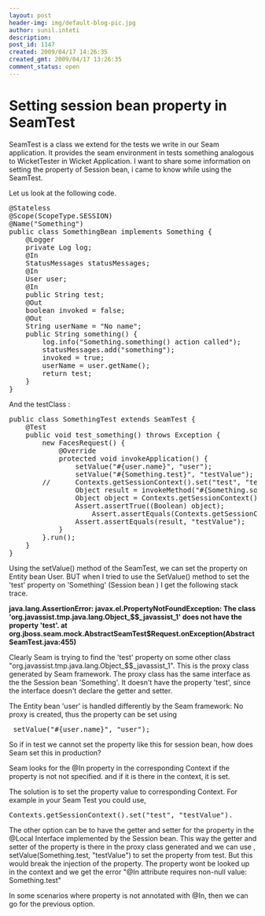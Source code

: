 ```yaml
---
layout: post
header-img: img/default-blog-pic.jpg
author: sunil.inteti
description: 
post_id: 1147
created: 2009/04/17 14:26:35
created_gmt: 2009/04/17 13:26:35
comment_status: open
---
```


# Setting session bean property in SeamTest

<p>SeamTest is a class we extend for the tests we write in our Seam application. It provides the seam environment in tests something analogous to WicketTester in Wicket Application.
I want to share some information on setting the property of Session bean, i came to know while using the SeamTest.
<!--more--></p>
<p>Let us look at the following code.</p>
<pre lang="java">@Stateless
@Scope(ScopeType.SESSION)
@Name("Something")
public class SomethingBean implements Something {
    @Logger
    private Log log;
    @In
    StatusMessages statusMessages;
    @In
    User user;
    @In
    public String test;
    @Out
    boolean invoked = false;
    @Out
    String userName = "No name";
    public String something() {
        log.info("Something.something() action called");
        statusMessages.add("something");
        invoked = true;
        userName = user.getName();
        return test;
    }
}</pre>

<p>And the testClass :
<pre lang="java">public class SomethingTest extends SeamTest {
    @Test
    public void test_something() throws Exception {
        new FacesRequest() {
            @Override
            protected void invokeApplication() {
                setValue("#{user.name}", "user");
                setValue("#{Something.test}", "testValue");
        //      Contexts.getSessionContext().set("test", "testValue");
                Object result = invokeMethod("#{Something.something}");
                Object object = Contexts.getSessionContext().get("invoked");
                Assert.assertTrue((Boolean) object);
                    Assert.assertEquals(Contexts.getSessionContext().get("userName"), "user");
                Assert.assertEquals(result, "testValue");
            }
        }.run();
    }
}</pre></p>
<p>Using the setValue() method of the SeamTest, we can set the property on Entity bean User. BUT when I tried to use the SetValue() method to set the 'test' property on 'Something' (Session bean ) I get the following stack trace.</p>
<p><strong>java.lang.AssertionError: javax.el.PropertyNotFoundException: The class 'org.javassist.tmp.java.lang.Object_$$_javassist_1' does not have the property 'test'.
    at org.jboss.seam.mock.AbstractSeamTest$Request.onException(AbstractSeamTest.java:455)
</strong></p>
<p>Clearly Seam is trying to find the 'test' property on some other class "org.javassist.tmp.java.lang.Object_$$_javassist_1".
This is the proxy class generated by Seam framework. The proxy class has the same interface as the the Session  bean 'Something'. It  doesn't have the property 'test', since the interface doesn't declare the getter and setter.</p>
<p>The Entity bean 'user' is handled differently by the Seam framework: No proxy is created, thus the property can be set using   <pre lang="java"> setValue("#{user.name}", "user"); </pre></p>
<p>So if in test we cannot set the property like this for session bean, how does Seam set this in production?</p>
<p>Seam looks for the @In property in the corresponding Context if the property is not not specified. and if it is there in the context, it is set.</p>
<p>The solution is to set the property value to corresponding Context.
For example in your Seam Test you could use, <pre lang="java">Contexts.getSessionContext().set("test", "testValue").</pre></p>
<p>The other option can be to have the getter and setter for the property in the @Local Interface implemented by the Session bean. This way the getter and setter of the property is there in the proxy class generated and we can use ,
setValue(Something.test, "testValue") to set the property from test. But this would break the injection of the property. The property wont be looked up in the context and we get the error "@In attribute requires non-null value: Something.test"</p>
<p>In some scenarios where property is not annotated with @In, then we can go for the previous option.</p>